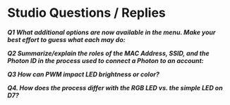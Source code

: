 # Studio Questions / Replies

***Q1 What additional options are now available in the menu.  Make your best effort to guess what each may do:***


***Q2 Summarize/explain the roles of the MAC Address, SSID, and the Photon ID in the process used to connect a Photon to an account:***


***Q3 How can PWM impact LED brightness or color?***

***Q4. How does the process differ with the RGB LED vs. the simple LED on D7?***